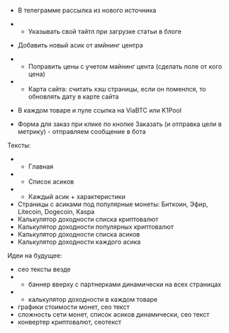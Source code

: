- В телеграмме рассылка из нового источника
- + Указывать свой тайтл при загрузке статьи в блоге

- Добавить новый асик от амйнинг центра
- + Поправить цены с учетом майнинг цента (сделать поле от кого цена)

- + Карта сайта: считать хэш страницы, если он поменлся, то обновлять дату в карте сайта
- В каждом товаре и пуле ссылка на ViaBTC или K1Pool
- Форма для заказ при клике по кнопке Заказать (и отправка цели в метрику) - отправляем сообщение в бота

Тексты:
- + Главная
- + Список асиков
- + Каждый асик + характеристики
- Страницы с асиками под популярные монеты: Биткоин, Эфир, Litecoin, Dogecoin, Kaspa
- Калькулятор доходности списка криптовалют
- Калькулятор доходности популярных криптовалют
- Калькулятор доходности списка асиков
- Калькулятор доходности каждого асика

Идеи на будущее:
- сео тексты везде
- - баннер вверху с партнерками динамически на всех страницах
- + калькулятор доходности в каждом товаре
- графики стоимости монет, сео текст
- сложность сети монет, список асиков динамически, сео текст
- конвертер криптовалют, сеотекст